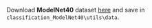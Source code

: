 Download  **ModelNet40** dataset [here](https://shapenet.cs.stanford.edu/media/modelnet40_ply_hdf5_2048.zip) and save in `classification_ModelNet40\utils\data`.
